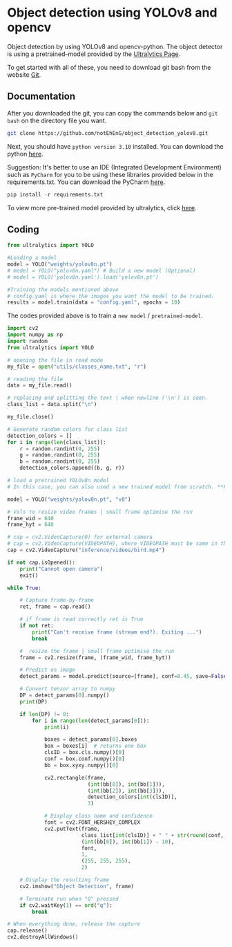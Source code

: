 # Object detection using YOLOv8 and opencv

Object detection by using YOLOv8 and opencv-python. 
The object detector is using a pretrained-model provided by the [Ultralytics Page](https://github.com/ultralytics/ultralytics). 

To get started with all of these, you need to download git bash from the website [Git](https://git-scm.com/downloads).

## Documentation 
After you downloaded the git, you can copy the commands below and `git bash` on the directory file you want.
```bash
git clone https://github.com/notEhEnG/object_detection_yolov8.git
```
Next, you should have `python version 3.10` installed.
You can download the python [here](https://www.python.org/downloads/release/python-3100/). 

Suggestion:
It's better to use an IDE (Integrated Development Environment) such as `PyCharm` for you to be using these libraries provided below in the requirements.txt. 
You can download the PyCharm [here](https://www.jetbrains.com/edu-products/download/other-PCE.html).
```py
pip install -r requirements.txt 
```

To view more pre-trained model provided by ultralytics, click [here](https://docs.ultralytics.com/tasks/detect/#models).

## Coding
```py
from ultralytics import YOLO

#Loading a model
model = YOLO("weights/yolov8n.pt")
# model = YOLO("yolov8n.yaml") # Build a new model (Optional)
# model = YOLO('yolov8n.yaml').load('yolov8n.pt')

#Training the models mentioned above
# config.yaml is where the images you want the model to be trained. 
results = model.train(data = "config.yaml", epochs = 10)
```
The codes provided above is to train a `new model` / `pretrained-model`. 

```py
import cv2
import numpy as np
import random
from ultralytics import YOLO

# opening the file in read mode
my_file = open("utils/classes_name.txt", "r")

# reading the file
data = my_file.read()

# replacing end splitting the text | when newline ('\n') is seen.
class_list = data.split("\n")

my_file.close()

# Generate random colors for class list
detection_colors = []
for i in range(len(class_list)):
    r = random.randint(0, 255)
    g = random.randint(0, 255)
    b = random.randint(0, 255)
    detection_colors.append((b, g, r))

# load a pretrained YOLOv8n model
# In this case, you can also used a new trained model from scratch. **PATH to the best.pt**

model = YOLO("weights/yolov8n.pt", "v8")

# Vals to resize video frames | small frame optimise the run
frame_wid = 640
frame_hyt = 640

# cap = cv2.VideoCapture(0) for external camera
# cap = cv2.VideoCapture(VIDEOPATH), where VIDEOPATH must be same in the root dir
cap = cv2.VideoCapture("inference/videos/bird.mp4")

if not cap.isOpened():
    print("Cannot open camera")
    exit()

while True:

    # Capture frame-by-frame
    ret, frame = cap.read()

    # if frame is read correctly ret is True
    if not ret:
        print("Can't receive frame (stream end?). Exiting ...")
        break

    #  resize the frame | small frame optimise the run
    frame = cv2.resize(frame, (frame_wid, frame_hyt))

    # Predict on image
    detect_params = model.predict(source=[frame], conf=0.45, save=False)

    # Convert tensor array to numpy
    DP = detect_params[0].numpy()
    print(DP)

    if len(DP) != 0:
        for i in range(len(detect_params[0])):
            print(i)

            boxes = detect_params[0].boxes
            box = boxes[i]  # returns one box
            clsID = box.cls.numpy()[0]
            conf = box.conf.numpy()[0]
            bb = box.xyxy.numpy()[0]

            cv2.rectangle(frame,
                          (int(bb[0]), int(bb[1])),
                          (int(bb[2]), int(bb[3])),
                          detection_colors[int(clsID)],
                          3)

            # Display class name and confidence
            font = cv2.FONT_HERSHEY_COMPLEX
            cv2.putText(frame,
                        class_list[int(clsID)] + " " + str(round(conf, 3)) + "%",
                        (int(bb[0]), int(bb[1]) - 10),
                        font,
                        1,
                        (255, 255, 255),
                        2)

    # Display the resulting frame
    cv2.imshow("Object Detection", frame)

    # Terminate run when "Q" pressed
    if cv2.waitKey(1) == ord("q"):
        break

# When everything done, release the capture
cap.release()
cv2.destroyAllWindows()
```
